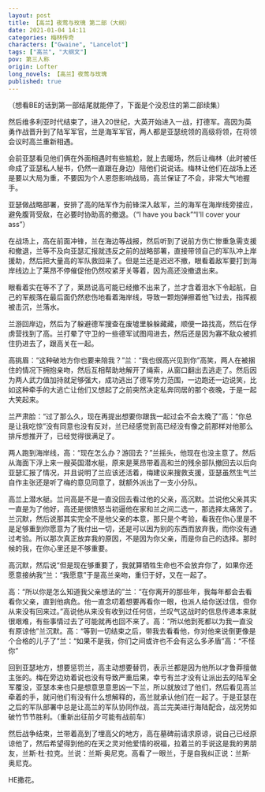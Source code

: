 ```yaml
---
layout: post
title: 【高兰】夜莺与玫瑰 第二部（大纲）
date: 2021-01-04 14:11
categories: 梅林传奇
characters: ["Gwaine", "Lancelot"]
tags: ["高兰", "大纲文"]
pov: 第三人称
origin: Lofter
long_novels: 【高兰】夜莺与玫瑰
published: true
---
```


（想看BE的话到第一部结尾就能停了，下面是个没忍住的第二部续集）

然后维多利亚时代结束了，进入20世纪，大英开始进入一战，打德军。高因为英勇作战晋升到了陆军军官，兰是海军军官，两人都是亚瑟统领的高级将领，在将领会议时高兰重新相遇。

会前亚瑟看见他们俩在外面相遇时有些尴尬，就上去暖场，然后让梅林（此时被任命成了亚瑟私人秘书，仍然一直跟在身边）陪他们说说话。梅林让他们在战场上还是要以大局为重，不要因为个人恩怨影响战局，高兰保证了不会，非常大气地握手。

亚瑟做战略部署，安排了高的陆军作为前锋深入敌军，兰的海军在海岸线旁接应，避免腹背受敌，在必要时协助高的撤退。（“I have you back”“I'll cover your ass”）

在战场上，高在前面冲锋，兰在海边等战报，然后听到了说前方伤亡惨重急需支援和撤退，兰等不及向亚瑟汇报就违反之前的战略部署，直接带领自己的军队冲上岸援助，然后把大量高的军队救回来了。但是兰还是迟迟不撤，眼看着敌军要打到海岸线边上了莱昂不停催促他仍然咬紧牙关等着，因为高还没撤退出来。

眼看着实在等不了了，莱昂说高可能已经撤不出来了，兰才含着泪水下令起航，自己的军舰落在最后面仍然悲伤地看着海岸线，导致一颗炮弹擦着他飞过去，指挥舰被击沉，兰落水。

兰游回岸边，然后为了躲避德军搜查在废墟里躲躲藏藏，顺便一路找高，然后在俘虏营找到了高。兰打晕了守卫的一些德军试图闯进去，然后还是因为寡不敌众被抓住扔进去了，跟高关在一起。

高挑眉：“这种破地方你也要来陪我？”兰：“我也很高兴见到你”高笑，两人在被捆住的情况下拥抱亲吻，然后互相帮助地解开了绳索，从窗口翻出去逃走了。然后因为两人武力值加持就足够强大，成功逃出了德军势力范围，一边跑还一边说笑，比如这种牵手的大逃亡让他们又想起了之前突然决定私奔同居的那个夜晚，于是一起大笑起来。

兰严肃脸：“过了那么久，现在再提出想要你跟我一起过会不会太晚了”高：“你总是让我吃惊”没有同意也没有反对，兰已经感觉到高已经没有像之前那样对他那么排斥想推开了，已经觉得很满足了。

两人跑到海岸线，高：“现在怎么办？游回去？”兰摇头，他现在也没主意了。然后从海面下浮上来一艘英国潜水艇，原来是莱昂带着高和兰的残余部队撤回去以后向亚瑟汇报了情况，并且说明了兰应该还活着，梅建议来搜救支援，亚瑟虽然生气兰自作主张还是听了梅的意见同意了，就额外派出了一支小分队。

高兰上潜水艇。兰问高是不是一直没回去看过他的父亲，高沉默。兰说他父亲其实一直是为了他好，高还是很愤怒当初逼他在家和兰之间二选一，那选择太痛苦了。兰沉默，然后说那其实完全不是他父亲的本意，那只是个考验，看我在你心里是不是足够重到你愿意为了我付出一切，还是可以因为别的东西而放弃我，而你没有通过考验。所以那次真正放弃我的原因，不是因为你父亲，而是你自己的选择。那时候的我，在你心里还是不够重要。

高沉默，然后说“但是现在够重要了，我就算牺牲生命也不会放弃你了，如果你还愿意接纳我”兰：“我愿意”于是高兰亲吻，重归于好，又在一起了。

高：“所以你是怎么知道我父亲想法的”兰：“在你离开的那些年，我每年都会去看看你父亲，直到他病危。他一直念叨着想要再看你一眼，也派人给你送过信，但你从来没有回来过。”高说他从来没有收到过任何信，兰叹气这战时的信息传递本来就很艰难，有些事情过去了可能就再也回不来了。高：“所以他到死都以为我一直没有原谅他”兰沉默。高：“等到一切结束之后，带我去看看他，你对他来说倒更像是个合格的儿子了”兰：“如果不是我，你们之间或许也不会有这么多矛盾”高：“不怪你”

回到亚瑟地方，想要惩罚兰，高主动想要替罚，表示兰都是因为他所以才鲁莽擅做主张的。梅在旁边劝着说也没有导致严重后果，幸亏有兰才没有让派出去的陆军全军覆没，亚瑟本来也只是想意思意思凶一下兰，所以就放过了他们，然后看见高兰牵着的手，就问他们有没有什么想解释的，高兰就承认他们在一起了。于是亚瑟在之后的军队部署中总是让高兰的军队协同作战，高兰完美进行海陆配合，战况势如破竹节节胜利。（重新出征前夕可能有战前车）

然后战争结束，兰带着高到了埋高父的地方，高在墓碑前请求原谅，说自己已经原谅他了，然后希望得到他的在天之灵对他爱情的祝福，拉着兰的手说这是我的男朋友，兰斯·杜·拉克。兰说：兰斯·奥尼克。高看了一眼兰，于是自我纠正说：兰斯·奥尼克。

HE撒花。

